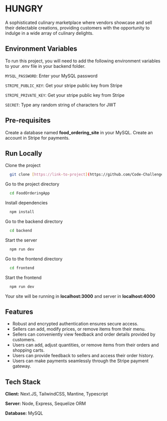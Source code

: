 # HUNGRY

A sophisticated culinary marketplace where vendors showcase and sell their delectable creations, providing customers with the opportunity to indulge in a wide array of culinary delights.


## Environment Variables

To run this project, you will need to add the following environment variables to your .env file in your backend folder.

`MYSQL_PASSWORD`: Enter your MySQL password

`STRIPE_PUBLIC_KEY`: Get your stripe public key from Stripe

`STRIPE_PRIVATE_KEY`: Get your stripe public key from Stripe

`SECRET`: Type any random string of characters for JWT


## Pre-requisites

Create a database named **food_ordering_site** in your MySQL. Create an account in Stripe for payments.

## Run Locally

Clone the project

```bash
  git clone [https://link-to-project](https://github.com/Code-Challengers-hacks/Hungry.git)
```

Go to the project directory

```bash
  cd FoodOrderingApp
```

Install dependencies

```bash
  npm install
```

Go to the backend directory

```bash
  cd backend
```

Start the server

```bash
  npm run dev
```

Go to the frontend directory

```bash
  cd frontend
```

Start the frontend

```bash
  npm run dev
```

Your site will be running in **localhost:3000** and server in **localhost:4000**
## Features

- Robust and encrypted authentication ensures secure access.
- Sellers can add, modify prices, or remove items from their menu.
- Sellers can conveniently view feedback and order details provided by customers.
- Users can add, adjust quantities, or remove items from their orders and shopping carts.
- Users can provide feedback to sellers and access their order history.
- Users can make payments seamlessly through the Stripe payment gateway.


## Tech Stack

**Client:** Next.JS, TailwindCSS, Mantine, Typescript

**Server:** Node, Express, Sequelize ORM

**Database:** MySQL

